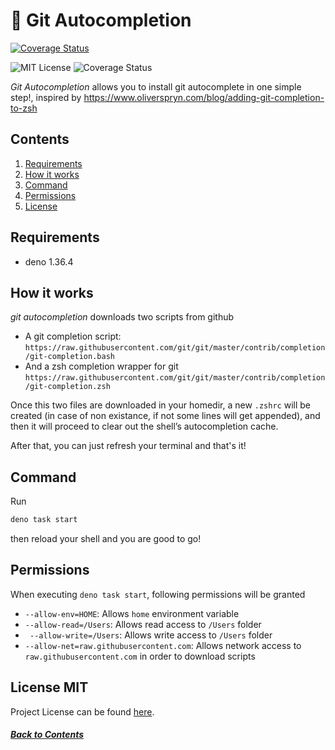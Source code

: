 # 📣 Git Autocompletion

<a href='https://coveralls.io/github/RisingSquad/git-autocompletion?branch=main'><img src='https://coveralls.io/repos/github/RisingSquad/git-autocompletion/badge.svg?branch=main' alt='Coverage Status' /></a>

![MIT License][license-badge] ![Coverage Status][coverage-badge]

_Git Autocompletion_ allows you to install git autocomplete in one simple step!,
inspired by https://www.oliverspryn.com/blog/adding-git-completion-to-zsh

## Contents

1. [Requirements](#requirements)
2. [How it works](#how-it-works)
3. [Command](#command)
4. [Permissions](#permissions)
5. [License](#license-mit)

## Requirements

- deno 1.36.4

## How it works

_git autocompletion_ downloads two scripts from github

- A git completion script:
  `https://raw.githubusercontent.com/git/git/master/contrib/completion/git-completion.bash`
- And a zsh completion wrapper for git
  `https://raw.githubusercontent.com/git/git/master/contrib/completion/git-completion.zsh`

Once this two files are downloaded in your homedir, a new `.zshrc` will be
created (in case of non existance, if not some lines will get appended), and
then it will proceed to clear out the shell’s autocompletion cache.

After that, you can just refresh your terminal and that's it!

## Command

Run

```bash
deno task start
```

then reload your shell and you are good to go!

## Permissions

When executing `deno task start`, following permissions will be granted

- `--allow-env=HOME`: Allows `home` environment variable
- `--allow-read=/Users`: Allows read access to `/Users` folder
- ` --allow-write=/Users`: Allows write access to `/Users` folder
- `--allow-net=raw.githubusercontent.com`: Allows network access to `raw.githubusercontent.com` in order to download scripts

## License MIT

Project License can be found [here](LICENSE.md).

[license-badge]: https://img.shields.io/badge/license-MIT-007EC7.svg
[coverage-badge]: https://img.shields.io/coverallsCoverage/github/RisingSquad/git-autocompletion?branch=main&style=for-the-badge&labelColor=666&color=0a8&link=https%3A%2F%2Fcoveralls.io%2Frepos%2Fgithub%2FRisingSquad%2Fgit-autocompletion%2Fbadge.svg

##### [Back to Contents](#contents)
